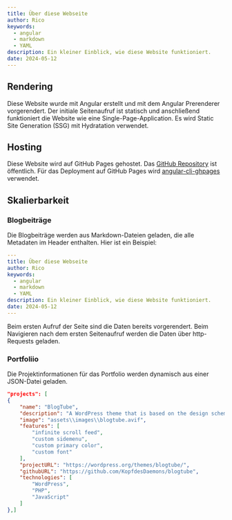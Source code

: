 ```yaml
---
title: Über diese Webseite
author: Rico
keywords:
  - angular
  - markdown
  - YAML
description: Ein kleiner Einblick, wie diese Website funktioniert.
date: 2024-05-12
---
```


## Rendering

Diese Website wurde mit Angular erstellt und mit dem Angular Prerenderer vorgerendert.
Der initiale Seitenaufruf ist statisch und anschließend funktioniert die Website wie eine Single-Page-Application.
Es wird Static Site Generation (SSG) mit Hydratation verwendet.

## Hosting

Diese Website wird auf GitHub Pages gehostet.
Das [GitHub Repository](https://github.com/KopfdesDaemons/ricoswebsite.com) ist öffentlich.
Für das Deployment auf GitHub Pages wird [angular-cli-ghpages](https://github.com/angular-schule/angular-cli-ghpages) verwendet.

## Skalierbarkeit

### Blogbeiträge

Die Blogbeiträge werden aus Markdown-Dateien geladen, die alle Metadaten im Header enthalten. Hier ist ein Beispiel:

```yaml
---
title: Über diese Webseite
author: Rico
keywords:
  - angular
  - markdown
  - YAML
description: Ein kleiner Einblick, wie diese Website funktioniert.
date: 2024-05-12
---
```

Beim ersten Aufruf der Seite sind die Daten bereits vorgerendert. Beim Navigieren nach dem ersten Seitenaufruf werden die Daten über http-Requests geladen.

### Portfoliio

Die Projektinformationen für das Portfolio werden dynamisch aus einer JSON-Datei geladen.

```json
"projects": [
{
    "name": "BlogTube",
    "description": "A WordPress theme that is based on the design scheme of YouTube",
    "image": "assets\\images\\blogtube.avif",
    "features": [
        "infinite scroll feed",
        "custom sidemenu",
        "custom primary color",
        "custom font"
    ],
    "projectURL": "https://wordpress.org/themes/blogtube/",
    "githubURL": "https://github.com/KopfdesDaemons/blogtube",
    "technologies": [
        "WordPress",
        "PHP",
        "JavaScript"
    ]
},]
```
